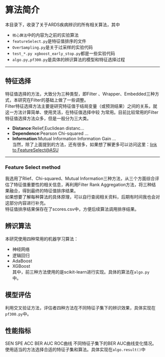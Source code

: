 # 算法简介
本目录下，收录了关于ARDS疾病辨识的所有相关算法，其中
* `核心算法`中的内容为之前的实验算法
* `featureSelect.py`是特征值排序的文件
* `OverSampling.py`是关于过采样的实验代码
* `test_*.py xgboost_early_stop.py`都是一些实验代码
* `algo.py,pf300.py`是具体的辨识算法的模型和特征选择过程
---
## 特征选择
特征值选择的方法，大致分为三种类型，即Filter 、Wrapper、Embedded三种方式，本研究在Filter的基础上做了一些调整。
<br>Filter特征选择方法主要是研究特征值于结局变量（或预测结果）之间的关系，就这一方法计算简单、使用灵活，在特征值选择中较
为常用。目前比较常用的Filter特征值选择方法众多，但是一般分为三大类。
* **Distance**:Relief,Euclidean distanc...
* **Dependence**:Pearson Chi-squared ...
* **Information**:Mutual Information  Information Gain ...<br>
当然，除了上面提到的方法，还有很多，如果想了解更多可以访问这里：[link to FeatureSelect@ASU](featureselection.asu.edu)<br>
---
### Feature Select method 
我选用了Rlief、Chi-squared、Mutual Information三种方法，从三个方面综合评估了特征值重要性的相关信息，再利用Filter Rank Aggregation方法，将三种结果融合，得到最终的特征值排序结果。<br>
如果想要了解每种算法的具体原理，可以自行查阅相关资料，后期有时间我也会对这部分内容进行补充。<br>
特征值排序结果保存在了scores.csv中，方便后续算法调用排序结果。

## 辨识算法
本研究使用四种常用的机器学习算法：
* 神经网络
* 逻辑回归
* AdaBoost
* XGBoost<br>
其中，前三种方法使用的是scikit-learn进行实现。具体的算法在`algo.py `中。
## 模型评估
利用交叉验证方法，评估者四种方法在不同特征子集下的辨识效果，具体实现在`pf300.py`中。
## 性能指标
SEN SPE ACC BER AUC ROC曲线 不同特征子集下的BER AUC曲线变化情况。使用适当的方法选择合适的特征子集和算法。具体实现在`algo.result()`中



